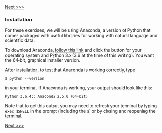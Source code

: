 [Next >>>](repl.md)

### Installation

For these exercises, we will be using Anaconda, a version of Python that comes packaged with useful libraries for working with natural language and scientific data. 

To download Anaconda, [follow this link](https://www.continuum.io/downloads) and click the button for your operating system and Python 3.x (3.6 at the time of this writing). You want the 64-bit, graphical installer version.

After installation, to test that Anaconda is working correctly, type 

    $ python --version

in your terminal. If Anaconda is working, your output should look like this:

	Python 3.6.4:: Anaconda 2.5.0 (64-bit)

Note that to get this output you may need to refresh your terminal by typing `exec $SHELL` in the prompt (including the `$`) or by closing and reopening the terminal.

[Next >>>](repl.md)
